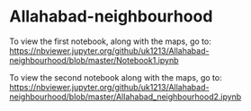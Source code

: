 # Allahabad-neighbourhood

To view the first notebook, along with the maps, go to:
https://nbviewer.jupyter.org/github/uk1213/Allahabad-neighbourhood/blob/master/Notebook1.ipynb

To view the second notebook along with the maps, go to:
https://nbviewer.jupyter.org/github/uk1213/Allahabad-neighbourhood/blob/master/Allahabad_neighbourhood2.ipynb
